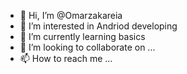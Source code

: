 - 👋 Hi, I’m @Omarzakareia
- 👀 I’m interested in Andriod developing
- 🌱 I’m currently learning basics
- 💞️ I’m looking to collaborate on ...
- 📫 How to reach me ...

<!---
Omarzakareia/Omarzakareia is a ✨ special ✨ repository because its `README.md` (this file) appears on your GitHub profile.
You can click the Preview link to take a look at your changes.
--->
